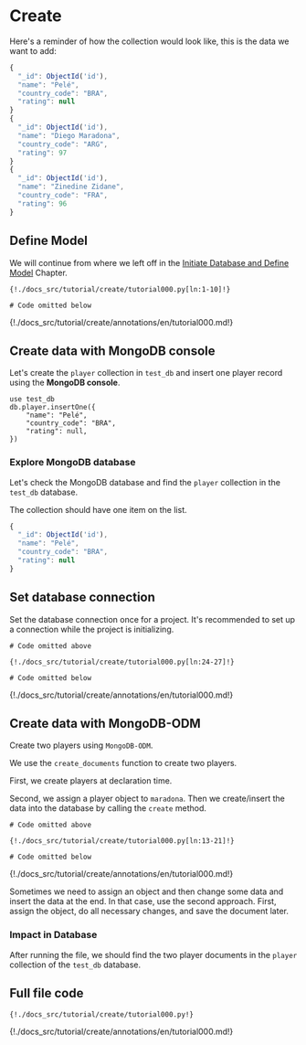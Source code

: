 # Create

Here's a reminder of how the collection would look like, this is the data we want to add:

```js
{
  "_id": ObjectId('id'),
  "name": "Pelé",
  "country_code": "BRA",
  "rating": null
}
{
  "_id": ObjectId('id'),
  "name": "Diego Maradona",
  "country_code": "ARG",
  "rating": 97
}
{
  "_id": ObjectId('id'),
  "name": "Zinedine Zidane",
  "country_code": "FRA",
  "rating": 96
}
```

## Define Model

We will continue from where we left off in the [Initiate Database and Define Model](./init_and_define_model.md) Chapter.

```{.python .annotate}
{!./docs_src/tutorial/create/tutorial000.py[ln:1-10]!}

# Code omitted below
```

{!./docs_src/tutorial/create/annotations/en/tutorial000.md!}

## Create data with MongoDB console

Let's create the `player` collection in `test_db` and insert one player record using the **MongoDB console**.

```shell
use test_db
db.player.insertOne({
    "name": "Pelé",
    "country_code": "BRA",
    "rating": null,
})
```

### Explore MongoDB database

Let's check the MongoDB database and find the `player` collection in the `test_db` database.

The collection should have one item on the list.

```js
{
  "_id": ObjectId('id'),
  "name": "Pelé",
  "country_code": "BRA",
  "rating": null
}
```

## Set database connection

Set the database connection once for a project. It's recommended to set up a connection while the project is initializing.

```{.python .annotate hl_lines="4"}
# Code omitted above

{!./docs_src/tutorial/create/tutorial000.py[ln:24-27]!}

# Code omitted below
```

{!./docs_src/tutorial/create/annotations/en/tutorial000.md!}

## Create data with MongoDB-ODM

Create two players using `MongoDB-ODM`.

We use the `create_documents` function to create two players.

First, we create players at declaration time.

Second, we assign a player object to `maradona`. Then we create/insert the data into the database by calling the `create` method.

```{.python .annotate}
# Code omitted above

{!./docs_src/tutorial/create/tutorial000.py[ln:13-21]!}

# Code omitted below
```

{!./docs_src/tutorial/create/annotations/en/tutorial000.md!}

Sometimes we need to assign an object and then change some data and insert the data at the end. In that case, use the second approach. First, assign the object, do all necessary changes, and save the document later.

### Impact in Database

After running the file, we should find the two player documents in the `player` collection of the `test_db` database.

## Full file code

```{.python .annotate}
{!./docs_src/tutorial/create/tutorial000.py!}
```

{!./docs_src/tutorial/create/annotations/en/tutorial000.md!}
